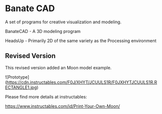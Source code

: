# Banate CAD

A set of programs for creative visualization and modeling.

BanateCAD - A 3D modeling program

HeadsUp - Primarily 2D of the same variety as the Processing environment

## Revised Version

This revised version added an Moon model example.

![Prototype]
(https://cdn.instructables.com/F0J/XHYT/JCUULS1R/F0JXHYTJCUULS1R.RECTANGLE1.jpg)

Please find more details at instructables:

https://www.instructables.com/id/Print-Your-Own-Moon/
